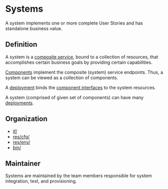 # Systems

A system implements one or more complete User Stories and has
standalone business value.

## Definition

A system is a [composite service](Service.md), bound to a collection of 
resources, that accomplishes certain business goals by 
providing certain capabilities. 

[Components](Component.md) implement the composite (system) service endpoints.
Thus, a system can be viewed as a collection of components.

A [deployment](Deployment.md) binds the [component interfaces](Interface.md) 
to the system resources.

A system (comprised of given set of components) can have many
[deployments](Deployment.md).

## Organization

- [if/](../if/README.md)
- [res/cfg/](../res/cfg/README.md)
- [res/env/](../res/env/README.md)
- [bin/](../bin/README.md)


## Maintainer

Systems are maintained by the team members responsible for system 
integration, test, and provisioning.
